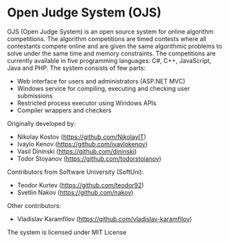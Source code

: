Open Judge System (OJS)
===========
OJS (Open Judge System) is an open source system for online algorithm competitions.
The algorithm competitions are timed contests where all contestants compete online and are given the same algorithmic problems to solve under the same time and memory constraints.
The competitions are currently available in five programming languages: C#, C++, JavaScript, Java and PHP. 
The system consists of few parts:
* Web interface for users and administrators (ASP.NET MVC)
* Windows service for compiling, executing and checking user submissions
* Restricted process executor using Windows APIs
* Compiler wrappers and checkers

Originally developed by:
* Nikolay Kostov (https://github.com/NikolayIT)
* Ivaylo Kenov (https://github.com/ivaylokenov)
* Vasil Dininski (https://github.com/dininski)
* Todor Stoyanov (https://github.com/todorstoianov)

Contributors from Software University (SoftUni):
* Teodor Kurtev (https://github.com/teodor92)
* Svetlin Nakov (https://github.com/nakov)

Other contributors:
* Vladislav Karamfilov (https://github.com/vladislav-karamfilov)

The system is licensed under MIT License
